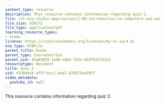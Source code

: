 ```yaml
---
content_type: resource
description: This resource contains information regarding quiz 2.
file: /ol-ocw-studio-app/courses/1-00-introduction-to-computers-and-engineering-problem-solving-spring-2012/43304dcb4f57bcc1bea7678372baf9f7_MIT1_00S12_Quiz_2_S12.pdf
file_size: 439172
file_type: application/pdf
learning_resource_types:
- Exams
license: https://creativecommons.org/licenses/by-nc-sa/4.0/
ocw_type: OCWFile
parent_title: Exams
parent_type: CourseSection
parent_uid: 42a83059-1a48-adbe-783e-bb4f922fd312
resourcetype: Document
title: Quiz 2
uid: 43304dcb-4f57-bcc1-bea7-678372baf9f7
video_metadata:
  youtube_id: null
---
```

This resource contains information regarding quiz 2.